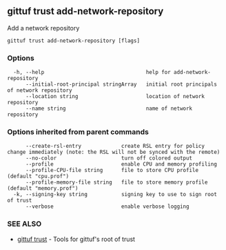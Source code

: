 ## gittuf trust add-network-repository

Add a network repository

```
gittuf trust add-network-repository [flags]
```

### Options

```
  -h, --help                                 help for add-network-repository
      --initial-root-principal stringArray   initial root principals of network repository
      --location string                      location of network repository
      --name string                          name of network repository
```

### Options inherited from parent commands

```
      --create-rsl-entry             create RSL entry for policy change immediately (note: the RSL will not be synced with the remote)
      --no-color                     turn off colored output
      --profile                      enable CPU and memory profiling
      --profile-CPU-file string      file to store CPU profile (default "cpu.prof")
      --profile-memory-file string   file to store memory profile (default "memory.prof")
  -k, --signing-key string           signing key to use to sign root of trust
      --verbose                      enable verbose logging
```

### SEE ALSO

* [gittuf trust](gittuf_trust.md)	 - Tools for gittuf's root of trust

